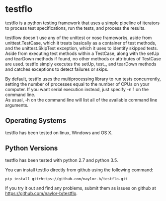testflo
=======

testflo is a python testing framework that uses a simple pipeline of
iterators to process test specifications, run the tests, and process the
results.

testflow doesn't use any of the unittest or nose frameworks,
aside from unittest.TestCase, which it treats basically as a container of test
methods, and the unittest.SkipTest exception, which it uses to identify
skipped tests.  Aside from executing test methods within a TestCase, along
with the setUp and tearDown methods if found, no other methods or attributes of
TestCase are used.  testflo simply executes the setUp, test_, and tearDown
methods and catches exceptions to detect failures or skips.

By default, testflo uses the multiprocessing library to run tests concurrently,
setting the number of processes equal to the number of CPUs on your computer.
If you want serial execution instead, just specify -n 1 on the command line.  
As usual, -h on the command line will list all of the available command line
arguments.

Operating Systems
-----------------

testflo has been tested on linux, Windows and OS X.

Python Versions
---------------

testflo has been tested with python 2.7 and python 3.5.

You can install testflo directly from github using the following command:

`pip install git+https://github.com/naylor-b/testflo.git`

If you try it out and find any problems, submit them as issues on github at
https://github.com/naylor-b/testflo.
